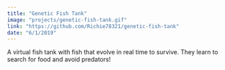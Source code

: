 ```yaml
---
title: "Genetic Fish Tank"
image: "projects/genetic-fish-tank.gif"
link: "https://github.com/Richie78321/genetic-fish-tank"
date: "6/1/2019"
---
```


A virtual fish tank with fish that evolve in real time to survive. They learn to search for food and avoid predators!
